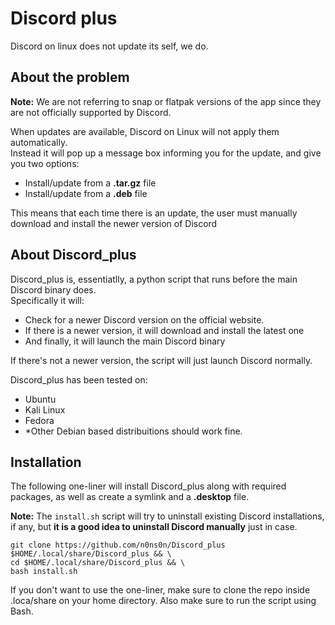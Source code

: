# Discord plus

Discord on linux does not update its self, we do.

## About the problem

**Note:** We are not referring to snap or flatpak versions of the app since they are not officially supported by Discord.

When updates are available, Discord on Linux will not apply them automatically.\
Instead it will pop up a message box informing you for the update, and give you two options:
 - Install/update from a **.tar.gz** file
 - Install/update from a **.deb** file

This means that each time there is an update, the user must manually download and install the newer version of Discord

## About Discord_plus

Discord_plus is, essentiatlly, a python script that runs before the main Discord binary does.\
Specifically it will:
  - Check for a newer Discord version on the official website.
  - If there is a newer version, it will download and install the latest one
  - And finally, it will launch the main Discord binary

If there's not a newer version, the script will just launch Discord normally.

Discord_plus has been tested on:
  - Ubuntu
  - Kali Linux
  - Fedora
  - *Other Debian based distribuitions should work fine.

## Installation

The following one-liner will install Discord_plus along with required packages, as well as create a symlink and a **.desktop** file.

**Note:** The ```install.sh``` script will try to uninstall existing Discord installations, if any, but **it is a good idea to uninstall Discord manually** just in case.

```
git clone https://github.com/n0ns0n/Discord_plus $HOME/.local/share/Discord_plus && \
cd $HOME/.local/share/Discord_plus && \
bash install.sh
```

If you don't want to use the one-liner, make sure to clone the repo inside .loca/share on your home directory. Also make sure to run the script using Bash.
